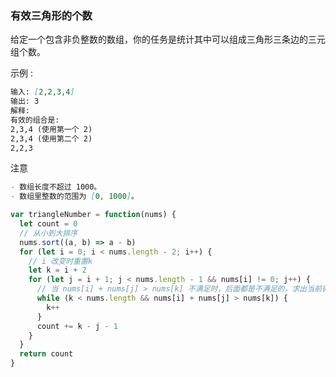 ### 有效三角形的个数

给定一个包含非负整数的数组，你的任务是统计其中可以组成三角形三条边的三元组个数。

示例 :

```markdown
输入: [2,2,3,4]
输出: 3
解释:
有效的组合是:
2,3,4 (使用第一个 2)
2,3,4 (使用第二个 2)
2,2,3
```

注意

```markdown
- 数组长度不超过 1000。
- 数组里整数的范围为 [0, 1000]。
```

```js
var triangleNumber = function(nums) {
  let count = 0
  // 从小到大排序
  nums.sort((a, b) => a - b)
  for (let i = 0; i < nums.length - 2; i++) {
    // i 改变时重置k
    let k = i + 2
    for (let j = i + 1; j < nums.length - 1 && nums[i] != 0; j++) {
      // 当 nums[i] + nums[j] > nums[k] 不满足时，后面都是不满足的，求出当前循环的符合的次数
      while (k < nums.length && nums[i] + nums[j] > nums[k]) {
        k++
      }
      count += k - j - 1
    }
  }
  return count
}
```

